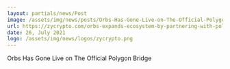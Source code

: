 ```yaml
---
layout: partials/news/Post
image: /assets/img/news/posts/Orbs-Has-Gone-Live-on-The-Official-Polygon-Bridge-zycrypto.jpeg
url: https://zycrypto.com/orbs-expands-ecosystem-by-partnering-with-polygon/
date: 26, July 2021
logo: /assets/img/news/logos/zycrypto.png
---
```


Orbs Has Gone Live on The Official Polygon Bridge